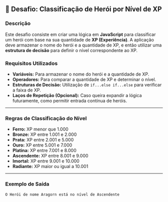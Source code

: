 ## 🎯 **Desafio: Classificação de Herói por Nível de XP**

### **Descrição**
Este desafio consiste em criar uma lógica em **JavaScript** para classificar um herói com base na sua quantidade de **XP (Experiência)**. A aplicação deve armazenar o nome do herói e a quantidade de XP, e então utilizar uma **estrutura de decisão** para definir o nível correspondente ao XP.

### **Requisitos Utilizados**
- **Variáveis:** Para armazenar o nome do herói e a quantidade de XP.
- **Operadores:** Para comparar a quantidade de XP e determinar o nível.
- **Estruturas de Decisão:** Utilização de `if...else if...else` para verificar a faixa de XP.
- **Laços de Repetição (Opcional):** Caso queira expandir a lógica futuramente, como permitir entrada contínua de heróis.

---

### **Regras de Classificação do Nível**
- **Ferro:** XP menor que 1.000  
- **Bronze:** XP entre 1.001 e 2.000  
- **Prata:** XP entre 2.001 e 5.000  
- **Ouro:** XP entre 5.001 e 7.000  
- **Platina:** XP entre 7.001 e 8.000  
- **Ascendente:** XP entre 8.001 e 9.000  
- **Imortal:** XP entre 9.001 e 10.000  
- **Radiante:** XP maior ou igual a 10.001

---

### **Exemplo de Saída**
```bash
O Herói de nome Aragorn está no nível de Ascendente

